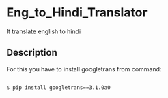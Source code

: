 # Eng_to_Hindi_Translator
It translate english to hindi


## Description
For this you have to install googletrans from command:
```bash

$ pip install googletrans==3.1.0a0

 ```
